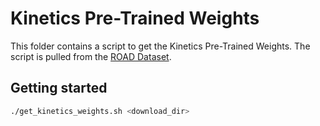# Kinetics Pre-Trained Weights

This folder contains a script to get the Kinetics Pre-Trained Weights. The script is pulled from the [ROAD Dataset](https://github.com/gurkirt/3D-RetinaNet/blob/7b9d28c703b9af8e67d9d18dc7dd91b1c4d2d91a/kinetics-pt/get_kinetics_weights.sh).

## Getting started

```bash
./get_kinetics_weights.sh <download_dir>
```

